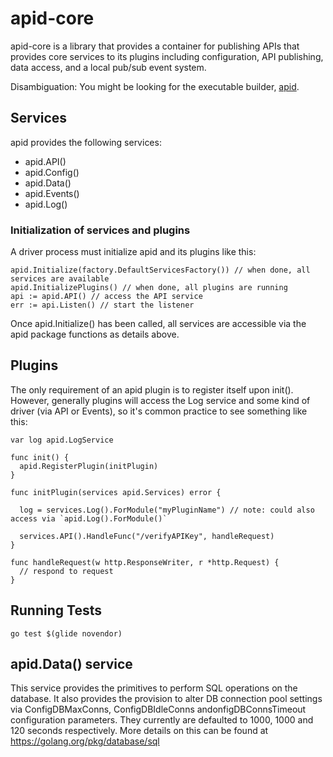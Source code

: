 # apid-core

apid-core is a library that provides a container for publishing APIs that provides core services to its plugins 
including configuration, API publishing, data access, and a local pub/sub event system.

Disambiguation: You might be looking for the executable builder, [apid](https://github.com/30x/apid).  

## Services

apid provides the following services:

* apid.API()
* apid.Config()
* apid.Data()
* apid.Events()
* apid.Log()
 
### Initialization of services and plugins

A driver process must initialize apid and its plugins like this:

    apid.Initialize(factory.DefaultServicesFactory()) // when done, all services are available
    apid.InitializePlugins() // when done, all plugins are running
    api := apid.API() // access the API service
    err := api.Listen() // start the listener


Once apid.Initialize() has been called, all services are accessible via the apid package functions as details above. 

## Plugins

The only requirement of an apid plugin is to register itself upon init(). However, generally plugins will access
the Log service and some kind of driver (via API or Events), so it's common practice to see something like this:
 
    var log apid.LogService
     
    func init() {
      apid.RegisterPlugin(initPlugin)
    }
    
    func initPlugin(services apid.Services) error {
    
      log = services.Log().ForModule("myPluginName") // note: could also access via `apid.Log().ForModule()`
      
      services.API().HandleFunc("/verifyAPIKey", handleRequest)
    }
    
    func handleRequest(w http.ResponseWriter, r *http.Request) {
      // respond to request
    }

## Running Tests

    go test $(glide novendor)

## apid.Data() service
This service provides the primitives to perform SQL operations on the database. It also provides the
provision to alter DB connection pool settings via ConfigDBMaxConns, ConfigDBIdleConns andonfigDBConnsTimeout configuration parameters. They currently are defaulted to 1000, 1000 and 120 seconds respectively.
More details on this can be found at https://golang.org/pkg/database/sql
